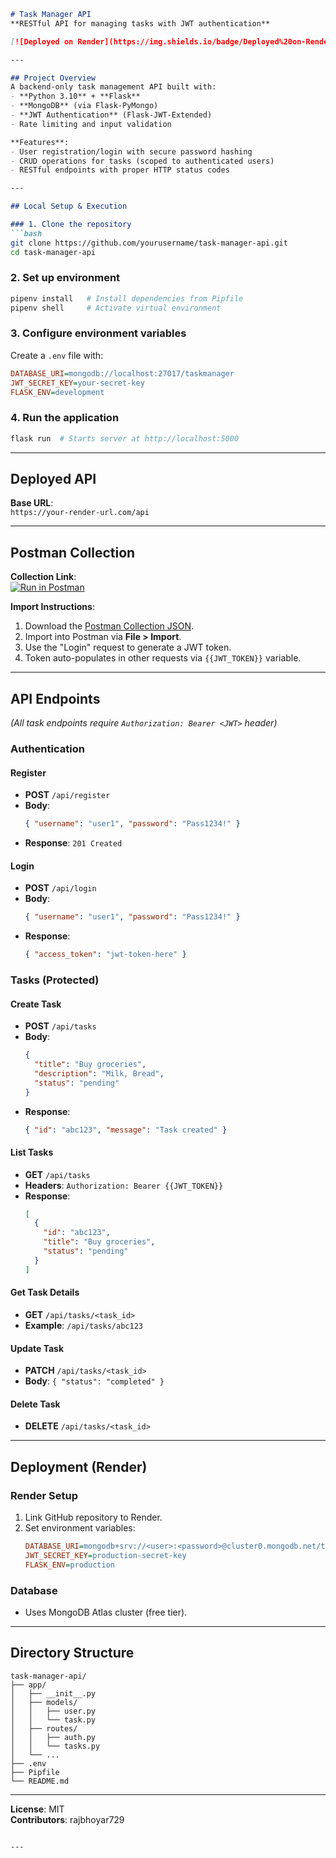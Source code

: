 ```markdown
# Task Manager API
**RESTful API for managing tasks with JWT authentication**

[![Deployed on Render](https://img.shields.io/badge/Deployed%20on-Render-blue)](https://your-render-url.com)

---

## Project Overview
A backend-only task management API built with:
- **Python 3.10** + **Flask**
- **MongoDB** (via Flask-PyMongo)
- **JWT Authentication** (Flask-JWT-Extended)
- Rate limiting and input validation

**Features**:
- User registration/login with secure password hashing
- CRUD operations for tasks (scoped to authenticated users)
- RESTful endpoints with proper HTTP status codes

---

## Local Setup & Execution

### 1. Clone the repository
```bash
git clone https://github.com/yourusername/task-manager-api.git
cd task-manager-api
```

### 2. Set up environment
```bash
pipenv install   # Install dependencies from Pipfile
pipenv shell     # Activate virtual environment
```

### 3. Configure environment variables
Create a `.env` file with:
```ini
DATABASE_URI=mongodb://localhost:27017/taskmanager
JWT_SECRET_KEY=your-secret-key
FLASK_ENV=development
```

### 4. Run the application
```bash
flask run  # Starts server at http://localhost:5000
```

---

## Deployed API
**Base URL**:  
`https://your-render-url.com/api`

---

## Postman Collection
**Collection Link**:  
[![Run in Postman](https://run.pstmn.io/button.svg)](https://www.postman.com/collection/xyz123)

**Import Instructions**:
1. Download the [Postman Collection JSON](./postman_collection.json).
2. Import into Postman via **File > Import**.
3. Use the "Login" request to generate a JWT token.
4. Token auto-populates in other requests via `{{JWT_TOKEN}}` variable.

---

## API Endpoints
*(All task endpoints require `Authorization: Bearer <JWT>` header)*

### Authentication
#### **Register**  
- **POST** `/api/register`  
- **Body**:
  ```json
  { "username": "user1", "password": "Pass1234!" }
  ```
- **Response**: `201 Created`

#### **Login**  
- **POST** `/api/login`  
- **Body**:
  ```json
  { "username": "user1", "password": "Pass1234!" }
  ```
- **Response**:
  ```json
  { "access_token": "jwt-token-here" }
  ```

### Tasks (Protected)
#### **Create Task**  
- **POST** `/api/tasks`  
- **Body**:
  ```json
  {
    "title": "Buy groceries",
    "description": "Milk, Bread",
    "status": "pending"
  }
  ```
- **Response**:
  ```json
  { "id": "abc123", "message": "Task created" }
  ```

#### **List Tasks**  
- **GET** `/api/tasks`  
- **Headers**: `Authorization: Bearer {{JWT_TOKEN}}`  
- **Response**:
  ```json
  [
    {
      "id": "abc123",
      "title": "Buy groceries",
      "status": "pending"
    }
  ]
  ```

#### **Get Task Details**  
- **GET** `/api/tasks/<task_id>`  
- **Example**: `/api/tasks/abc123`

#### **Update Task**  
- **PATCH** `/api/tasks/<task_id>`  
- **Body**: `{ "status": "completed" }`

#### **Delete Task**  
- **DELETE** `/api/tasks/<task_id>`

---

## Deployment (Render)
### Render Setup
1. Link GitHub repository to Render.
2. Set environment variables:
   ```ini
   DATABASE_URI=mongodb+srv://<user>:<password>@cluster0.mongodb.net/taskmanager
   JWT_SECRET_KEY=production-secret-key
   FLASK_ENV=production
   ```

### Database
- Uses MongoDB Atlas cluster (free tier).

---

## Directory Structure
```
task-manager-api/
├── app/
│   ├── __init__.py
│   ├── models/
│   │   ├── user.py
│   │   └── task.py
│   ├── routes/
│   │   ├── auth.py
│   │   └── tasks.py
│   └── ...
├── .env
├── Pipfile
└── README.md
```

---

**License**: MIT  
**Contributors**: rajbhoyar729
``` 

---